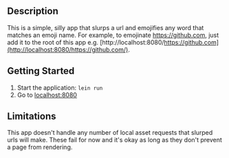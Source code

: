 ## Description

This is a simple, silly app that slurps a url and emojifies any word
that matches an emoji name.  For example, to emojinate
https://github.com, just add it to the root of this app e.g.
[http://localhost:8080/https://github.com](http://localhost:8080/https://github.com/).

## Getting Started

1. Start the application: `lein run`
2. Go to [localhost:8080](http://localhost:8080/)

## Limitations

This app doesn't handle any number of local asset requests that
slurped urls will make. These fail for now and it's okay as long
as they don't prevent a page from rendering.
